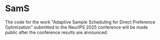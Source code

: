 # SamS
 The code for the work "Adaptive Sample Scheduling for Direct Preference Optimization" submitted to the NeurIPS 2025 conference will be made public after the conference results are announced.
